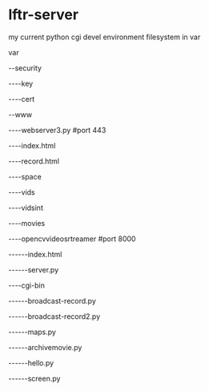 # lftr-server
my current python cgi devel environment
filesystem in var

var

--security

----key

----cert

--www

----webserver3.py #port 443

----index.html

----record.html

----space

----vids

----vidsint

----movies

----opencvvideosrtreamer #port 8000

------index.html

------server.py

----cgi-bin

------broadcast-record.py

------broadcast-record2.py

------maps.py

------archivemovie.py

------hello.py

------screen.py

